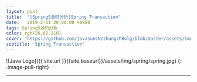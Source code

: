 ```yaml
---
layout: post
title:  "[Spring5源码分析]Spring Transaction"
date:   2019-2-11 20:00:00 +0800
tags: Spring5源码分析
color: rgb(26,62,110)
cover: 'https://github.com/javasunCN/zhangzhBolg/blob/master/assets/img/spring/spring.jpg?raw=true'
subtitle: 'Spring Transaction'
---
```


![Java Logo]({{ site.url }}{{site.baseurl}}/assets/img/spring/spring.jpg)
{: .image-pull-right}

------------------------















